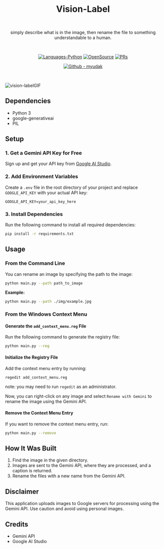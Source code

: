 <h1 align="center">Vision-Label</h1><br>

<p align="center">
simply describe what is in the image, then rename the file to something understandable to a human.
</p><br>

<p align="center">
  <!-- <a href="#"><img alt="Android OS" src="https://img.shields.io/badge/OS-Android-3DDC84?style=flat-square&logo=android"></a>
  <a href="#"><img alt="Languages-Kotlin" src="https://flat.badgen.net/badge/Language/Kotlin?icon=https://raw.githubusercontent.com/binaryshrey/Awesome-Android-Open-Source-Projects/master/assets/Kotlin_Logo_icon_white.svg&color=f18e33"/></a> -->
  <a href="#"><img alt="Languages-Python" src="https://img.shields.io/badge/Language-Python-1DA1F2?style=flat-square&logo=java"></a>
    <a href="#"><img alt="OpenSource" src="https://flat.badgen.net/badge/Open-Source/HacktoberFest?icon=https://raw.githubusercontent.com/binaryshrey/Awesome-Android-Open-Source-Projects/master/assets/DO_Logo_icon_white.svg&color=f18e33"/></a>
  <a href="#"><img alt="PRs" src="https://img.shields.io/badge/PRs-Welcome-3DDC84?style=flat-square"></a>
</p>
<p align="center">
  <a href="https://github.com/myudak/Vision-Label"><img alt="Github - myudak" src="https://img.shields.io/badge/GitHub-VisionLabel-181717?style=flat-square&logo=github"></a>
</p>

<br/>

![vision-labelGIF](https://github.com/myudak/Vision-Label/assets/69108782/a33453d7-54cc-4d15-bd77-a2130f3cd6e7)


## Dependencies

- Python 3
- google-generativeai
- PIL

## Setup

### 1. Get a Gemini API Key for Free

Sign up and get your API key from [Google AI Studio](https://aistudio.google.com/app/apikey).

### 2. Add Environment Variables

Create a `.env` file in the root directory of your project and replace `GOOGLE_API_KEY` with your actual API key:

```
GOOGLE_API_KEY=your_api_key_here
```

### 3. Install Dependencies

Run the following command to install all required dependencies:

```bash
pip install -r requirements.txt
```

## Usage

### From the Command Line

You can rename an image by specifying the path to the image:

```bash
python main.py --path path_to_image
```

**Example:**

```bash
python main.py --path ./img/example.jpg
```

### From the Windows Context Menu

#### Generate the `add_context_menu.reg` File

Run the following command to generate the registry file:

```bash
python main.py --reg
```

#### Initialize the Registry File

Add the context menu entry by running:

```bash
regedit add_context_menu.reg
```

note: you may need to run `regedit` as an administrator.

Now, you can right-click on any image and select `Rename with Gemini` to rename the image using the Gemini API.

#### Remove the Context Menu Entry

If you want to remove the context menu entry, run:

```bash
python main.py --remove
```

## How It Was Built

1. Find the image in the given directory.
2. Images are sent to the Gemini API, where they are processed, and a caption is returned.
3. Rename the files with a new name from the Gemini API.

## Disclaimer

This application uploads images to Google servers for processing using the Gemini API. Use caution and avoid using personal images.

## Credits

- Gemini API
- Google AI Studio
